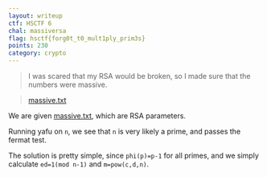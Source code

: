 ```yaml
---
layout: writeup
ctf: HSCTF 6
chal: massiversa
flag: hsctf{forg0t_t0_mult1ply_prim3s}
points: 230
category: crypto
---
```


>I was scared that my RSA would be broken, so I made sure that the numbers were massive.

>[massive.txt](massive.txt)

We are given [massive.txt](massive.txt), which are RSA parameters.

Running yafu on `n`, we see that `n` is very likely a prime, and passes the fermat test.

The solution is pretty simple, since `phi(p)=p-1` for all primes, and we simply calculate `ed=1(mod n-1)` and `m=pow(c,d,n)`.
